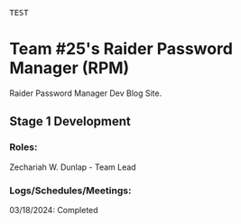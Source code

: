 <samp> TEST </samp>
# Team #25's Raider Password Manager (RPM)
Raider Password Manager Dev Blog Site.

## Stage 1 Development

### Roles: 
Zechariah W. Dunlap - Team Lead
  
### Logs/Schedules/Meetings:
03/18/2024: Completed 


